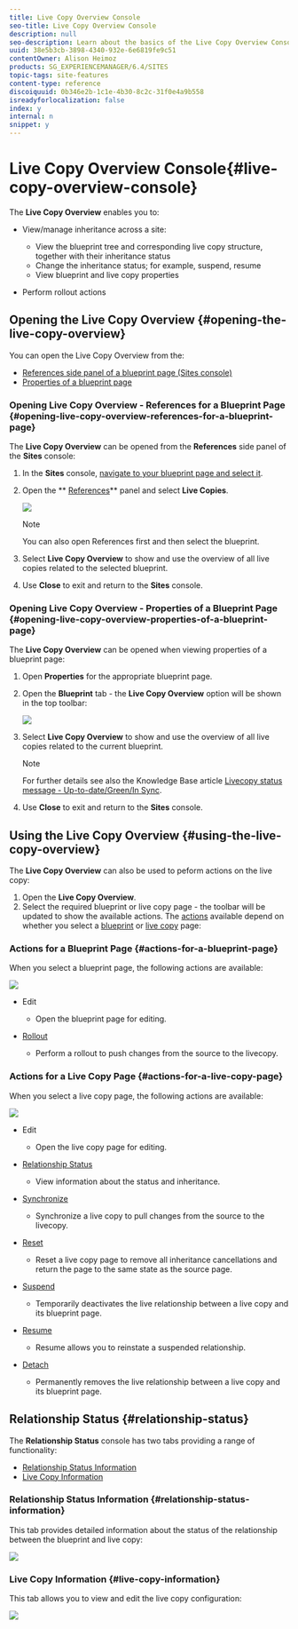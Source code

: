 ```yaml
---
title: Live Copy Overview Console
seo-title: Live Copy Overview Console
description: null
seo-description: Learn about the basics of the Live Copy Overview Console.
uuid: 38e5b3cb-3898-4340-932e-6e6819fe9c51
contentOwner: Alison Heimoz
products: SG_EXPERIENCEMANAGER/6.4/SITES
topic-tags: site-features
content-type: reference
discoiquuid: 0b346e2b-1c1e-4b30-8c2c-31f0e4a9b558
isreadyforlocalization: false
index: y
internal: n
snippet: y
---
```


# Live Copy Overview Console{#live-copy-overview-console}

<!--
Comment Type: remark
Last Modified By: unknown unknown (ims-author-57F1056A4CD116590A746C15@AdobeID)
Last Modified Date: 2017-11-30T05:01:01.683-0500
<p><a href="https://jira.corp.adobe.com/browse/KT-59">https://jira.corp.adobe.com/browse/KT-59</a></p>
<p><a href="https://jira.corp.adobe.com/browse/CQ-84617">https://jira.corp.adobe.com/browse/CQ-84617</a></p>
<p><a href="https://wiki.corp.adobe.com/display/WEM/KT+-+Sites+-+MSM+in+touch-enabled+UI%2C+parity+with+classic+UI">https://wiki.corp.adobe.com/display/WEM/KT+-+Sites+-+MSM+in+touch-enabled+UI%2C+parity+with+classic+UI</a></p>
-->

<!--
Comment Type: remark
Last Modified By: unknown unknown (ims-author-57F1056A4CD116590A746C15@AdobeID)
Last Modified Date: 2017-11-30T05:01:01.699-0500
<p>CQ-84617 issue:</p>
<ul>
<li>View/manage inheritances across a site
<ul>
<li>view blueprint tree and corresponding live copy structure, with inheritance statuses</li>
<li>edit inheritances statuses</li>
<li>view blueprint and live copy properties, <strong>in popup inspectors directly in sitemap view</strong></li>
</ul> </li>
<li>Perform rollout actions</li>
<li>See attached images with Classic UI patterns for these actions</li>
</ul>
-->

The **Live Copy Overview** enables you to:

* View/manage inheritance across a site:

    * View the blueprint tree and corresponding live copy structure, together with their inheritance status
    * Change the inheritance status; for example, suspend, resume
    * View blueprint and live copy properties

* Perform rollout actions

## Opening the Live Copy Overview {#opening-the-live-copy-overview}

You can open the Live Copy Overview from the:

* [References side panel of a blueprint page (Sites console)](#openinglivecopyoverviewreferencesforablueprintpage)
* [Properties of a blueprint page](#openinglivecopyoverviewpropertiesofablueprintpage)

### Opening Live Copy Overview - References for a Blueprint Page {#opening-live-copy-overview-references-for-a-blueprint-page}

The **Live Copy Overview** can be opened from the **References** side panel of the **Sites** console:

1. In the **Sites** console, [navigate to your blueprint page and select it](../../../sites/authoring/using/basic-handling.md#viewingandselectingyourresources).
1. Open the ** [References](../../../sites/authoring/using/basic-handling.md#references)** panel and select **Live Copies**.

   ![](assets/chlimage_1-392.png)

   >[!NOTE]
   >
   >You can also open References first and then select the blueprint.

1. Select **Live Copy Overview** to show and use the overview of all live copies related to the selected blueprint.
1. Use **Close** to exit and return to the **Sites** console.

### Opening Live Copy Overview - Properties of a Blueprint Page {#opening-live-copy-overview-properties-of-a-blueprint-page}

The **Live Copy Overview** can be opened when viewing properties of a blueprint page:

1. Open **Properties** for the appropriate blueprint page.
1. Open the **Blueprint** tab - the **Live Copy Overview** option will be shown in the top toolbar:

   ![](assets/chlimage_1-393.png)

1. Select **Live Copy Overview** to show and use the overview of all live copies related to the current blueprint.

   >[!NOTE]
   >
   >For further details see also the Knowledge Base article [Livecopy status message - Up-to-date/Green/In Sync](https://helpx.adobe.com/experience-manager/kb/livecopy-status-message---up-to-date-green-in-sync.html).

1. Use **Close** to exit and return to the **Sites** console.

## Using the Live Copy Overview {#using-the-live-copy-overview}

<!--
Comment Type: remark
Last Modified By: unknown unknown (ims-author-57F1056A4CD116590A746C15@AdobeID)
Last Modified Date: 2017-11-30T05:01:02.245-0500
<p>needs more info - in general and about the specific tabs</p>
-->

The **Live Copy Overview** can also be used to peform actions on the live copy:

1. Open the **Live Copy Overview**.
1. Select the required blueprint or live copy page - the toolbar will be updated to show the available actions. The [actions](../../../sites/administering/using/msm.md#termsused) available depend on whether you select a [blueprint](#actionsforablueprintpage) or [live copy](#actionsforalivecopypage) page:

### Actions for a Blueprint Page {#actions-for-a-blueprint-page}

When you select a blueprint page, the following actions are available:

![](assets/chlimage_1-394.png)

* Edit

    * Open the blueprint page for editing.

* [Rollout](../../../sites/administering/using/msm.md#rolloutandsynchronize)

    * Perform a rollout to push changes from the source to the livecopy.

### Actions for a Live Copy Page {#actions-for-a-live-copy-page}

When you select a live copy page, the following actions are available:

![](assets/chlimage_1-395.png)

* Edit

    * Open the live copy page for editing.

* [Relationship Status](#relationshipstatus)

    * View information about the status and inheritance.

* [Synchronize](../../../sites/administering/using/msm.md#rolloutandsynchronize)

    * Synchronize a live copy to pull changes from the source to the livecopy.

* [Reset](../../../sites/administering/using/msm-livecopy.md#resettingalivecopypage)

    * Reset a live copy page to remove all inheritance cancellations and return the page to the same state as the source page.

* [Suspend](../../../sites/administering/using/msm.md#suspendingandcancellinginheritanceandsynchronization)

    * Temporarily deactivates the live relationship between a live copy and its blueprint page.

* [Resume](../../../sites/administering/using/msm-livecopy.md#resuminginheritanceforapage)

    * Resume allows you to reinstate a suspended relationship.

* [Detach](../../../sites/administering/using/msm.md#detachingalivecopy)

    * Permanently removes the live relationship between a live copy and its blueprint page.

## Relationship Status {#relationship-status}

The **Relationship Status** console has two tabs providing a range of functionality:

* [Relationship Status Information](#relationshipstatusinformation)
* [Live Copy Information](#livecopyinformation)

### Relationship Status Information {#relationship-status-information}

This tab provides detailed information about the status of the relationship between the blueprint and live copy:

<!--
Comment Type: remark
Last Modified By: unknown unknown (ims-author-57F1056A4CD116590A746C15@AdobeID)
Last Modified Date: 2017-11-30T05:01:02.549-0500
<p>will need a new screenshot after the typos are corrected </p>
<p><a href="https://jira.corp.adobe.com/browse/CQ-112553">https://jira.corp.adobe.com/browse/CQ-112553</a></p>
-->

<!--
Comment Type: remark
Last Modified By: unknown unknown (ims-author-57F1056A4CD116590A746C15@AdobeID)
Last Modified Date: 2017-11-30T05:01:02.564-0500
<p>ims-author-08583C574D27377E0A746C1C@AdobeID (last week)</p>
<p>Would maybe nice to have an list of posibile status?</p>
<p>Yes, please confirm what variations are possible in this context.</p>
-->

![](assets/chlimage_1-396.png) 

### Live Copy Information {#live-copy-information}

This tab allows you to view and edit the live copy configuration:

![](assets/chlimage_1-397.png)

